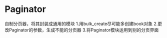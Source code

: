 # Paginator
自制分页器，将其封装成通用的模块
1.用bulk_create尽可能多创建book对象
2.更改Paginator的参数，生成不能的分页器
3.将Paginator模块运用到别的分页界面

